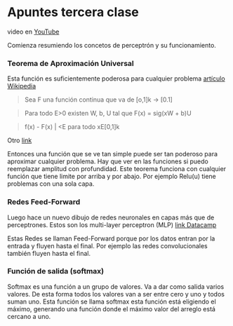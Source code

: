 # Apuntes tercera clase
video en [YouTube](https://youtu.be/eV-N1ozcZrk?si=nTyxrnYWdiq7s-uL)

Comienza resumiendo los concetos de perceptrón y su funcionamiento.

### Teorema de Aproximación Universal

Esta función es suficientemente poderosa para cualquier problema [artículo Wikipedia](https://es.wikipedia.org/wiki/Teor%C3%ADa_de_la_aproximaci%C3%B3n)

> Sea F una función continua que va de [o,1]k -> [0.1]

> Para todo E>0 existen W, b, U tal que F(x) = sig(xW + b)U

> f(x) - F(x) | <E para todo xE[0,1]k

Otro [link](https://es.eitca.org/artificial-intelligence/eitc-ai-adl-advanced-deep-learning/neural-networks/neural-networks-foundations/examination-review-neural-networks-foundations/what-is-the-universal-approximation-theorem-and-what-implications-does-it-have-for-the-design-and-capabilities-of-neural-networks/)

Entonces una función que se ve tan simple puede ser tan poderoso para aproximar cualquier problema. Hay que ver en las funciones si puedo reemplazar amplitud con profundidad. Este teorema funciona con cualquier función que tiene limite por arriba y por abajo. Por ejemplo Relu(u) tiene problemas con una sola capa.

### Redes Feed-Forward
Luego hace un nuevo dibujo de redes neuronales en capas más que de perceptrones. Estos son los multi-layer perceptron (MLP) [link Datacamp](https://www.datacamp.com/tutorial/multilayer-perceptrons-in-machine-learning) 

Estas Redes se llaman Feed-Forward porque por los datos entran por la entrada y fluyen hasta el final. Por ejemplo las redes convolucionales también fluyen hasta el final. 

### Función de salida (softmax)
 
 Softmax es una función a un grupo de valores. Va a dar como salida varios valores. De esta forma todos los valores van a ser entre cero y uno y todos suman uno. Esta función se llama softmax esta función está eligiendo el máximo, generando una función donde el máximo valor del arreglo está cercano a uno. 